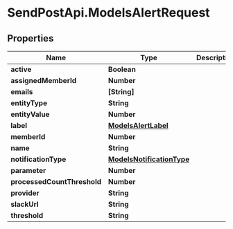 # SendPostApi.ModelsAlertRequest

## Properties
Name | Type | Description | Notes
------------ | ------------- | ------------- | -------------
**active** | **Boolean** |  | [optional] 
**assignedMemberId** | **Number** |  | [optional] 
**emails** | **[String]** |  | [optional] 
**entityType** | **String** |  | [optional] 
**entityValue** | **Number** |  | [optional] 
**label** | [**ModelsAlertLabel**](ModelsAlertLabel.md) |  | [optional] 
**memberId** | **Number** |  | [optional] 
**name** | **String** |  | [optional] 
**notificationType** | [**ModelsNotificationType**](ModelsNotificationType.md) |  | [optional] 
**parameter** | **Number** |  | [optional] 
**processedCountThreshold** | **Number** |  | [optional] 
**provider** | **String** |  | [optional] 
**slackUrl** | **String** |  | [optional] 
**threshold** | **String** |  | [optional] 


